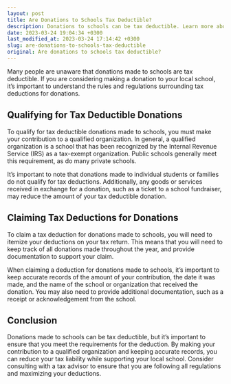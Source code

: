 ```yaml
---
layout: post
title: Are Donations to Schools Tax Deductible?
description: Donations to schools can be tax deductible. Learn more about how to qualify and claim deductions for donations made to schools.
date: 2023-03-24 19:04:34 +0300
last_modified_at: 2023-03-24 17:14:42 +0300
slug: are-donations-to-schools-tax-deductible
original: Are donations to schools tax deductible?
---
```

Many people are unaware that donations made to schools are tax deductible. If you are considering making a donation to your local school, it’s important to understand the rules and regulations surrounding tax deductions for donations.

## Qualifying for Tax Deductible Donations

To qualify for tax deductible donations made to schools, you must make your contribution to a qualified organization. In general, a qualified organization is a school that has been recognized by the Internal Revenue Service (IRS) as a tax-exempt organization. Public schools generally meet this requirement, as do many private schools.

It’s important to note that donations made to individual students or families do not qualify for tax deductions. Additionally, any goods or services received in exchange for a donation, such as a ticket to a school fundraiser, may reduce the amount of your tax deductible donation.

## Claiming Tax Deductions for Donations

To claim a tax deduction for donations made to schools, you will need to itemize your deductions on your tax return. This means that you will need to keep track of all donations made throughout the year, and provide documentation to support your claim.

When claiming a deduction for donations made to schools, it’s important to keep accurate records of the amount of your contribution, the date it was made, and the name of the school or organization that received the donation. You may also need to provide additional documentation, such as a receipt or acknowledgement from the school.

## Conclusion

Donations made to schools can be tax deductible, but it’s important to ensure that you meet the requirements for the deduction. By making your contribution to a qualified organization and keeping accurate records, you can reduce your tax liability while supporting your local school. Consider consulting with a tax advisor to ensure that you are following all regulations and maximizing your deductions.